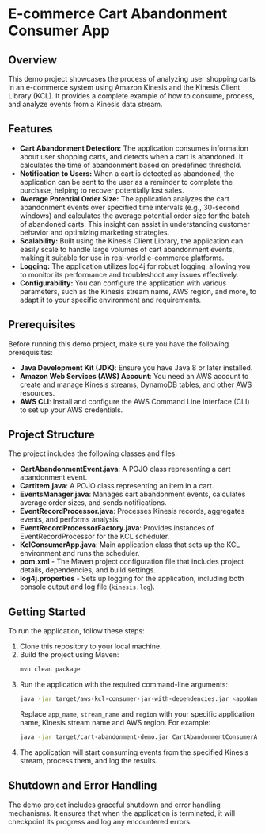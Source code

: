 # E-commerce Cart Abandonment Consumer App

## Overview
This demo project showcases the process of analyzing user shopping carts in an e-commerce system using Amazon Kinesis and the Kinesis Client Library (KCL). It provides a complete example of how to consume, process, and analyze events from a Kinesis data stream.

## Features
- **Cart Abandonment Detection:** The application consumes information about user shopping carts, and detects when a cart is abandoned. It calculates the time of abandonment based on predefined threshold.
- **Notification to Users:** When a cart is detected as abandoned, the application can be sent to the user as a reminder to complete the purchase, helping to recover potentially lost sales.
- **Average Potential Order Size:** The application analyzes the cart abandonment events over specified time intervals (e.g., 30-second windows) and calculates the average potential order size for the batch of abandoned carts. This insight can assist in understanding customer behavior and optimizing marketing strategies.
- **Scalability:** Built using the Kinesis Client Library, the application can easily scale to handle large volumes of cart abandonment events, making it suitable for use in real-world e-commerce platforms.
- **Logging:** The application utilizes log4j for robust logging, allowing you to monitor its performance and troubleshoot any issues effectively.
- **Configurability:** You can configure the application with various parameters, such as the Kinesis stream name, AWS region, and more, to adapt it to your specific environment and requirements.

## Prerequisites
Before running this demo project, make sure you have the following prerequisites:

* **Java Development Kit (JDK)**: Ensure you have Java 8 or later installed.
* **Amazon Web Services (AWS) Account**: You need an AWS account to create and manage Kinesis streams, DynamoDB tables, and other AWS resources.
* **AWS CLI**: Install and configure the AWS Command Line Interface (CLI) to set up your AWS credentials.

## Project Structure
The project includes the following classes and files:

* **CartAbandonmentEvent.java**: A POJO class representing a cart abandonment event.
* **CartItem.java**: A POJO class representing an item in a cart.
* **EventsManager.java**: Manages cart abandonment events, calculates average order sizes, and sends notifications.
* **EventRecordProcessor.java**: Processes Kinesis records, aggregates events, and performs analysis.
* **EventRecordProcessorFactory.java**: Provides instances of EventRecordProcessor for the KCL scheduler.
* **KclConsumerApp.java**: Main application class that sets up the KCL environment and runs the scheduler.
* **pom.xml** - The Maven project configuration file that includes project details, dependencies, and build settings.
* **log4j.properties** - Sets up logging for the application, including both console output and log file (`kinesis.log`).

## Getting Started

To run the application, follow these steps:
1. Clone this repository to your local machine.
2. Build the project using Maven:
   ```bash
   mvn clean package
   ```
3. Run the application with the required command-line arguments:
   ```bash
   java -jar target/aws-kcl-consumer-jar-with-dependencies.jar <appName> <streamName> <region>
   ```
   Replace `app_name`, `stream_name` and `region` with your specific application name, Kinesis stream name and AWS region. For example:
   ```bash
   java -jar target/cart-abandonment-demo.jar CartAbandonmentConsumerApp kinesis-stream us-east-1
   ```
4. The application will start consuming events from the specified Kinesis stream, process them, and log the results.

## Shutdown and Error Handling
The demo project includes graceful shutdown and error handling mechanisms. It ensures that when the application is terminated, it will checkpoint its progress and log any encountered errors.